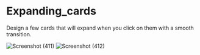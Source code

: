 # Expanding_cards
Design a few cards that will expand when you click on them with a smooth transition.

![Screenshot (411)](https://github.com/shikhar-bot/Expanding_cards/assets/84851377/e99e852f-aedc-444e-96f5-ed4cc50adf8c)
![Screenshot (412)](https://github.com/shikhar-bot/Expanding_cards/assets/84851377/3db2bf96-3462-48ef-a51d-0f516fb9a018)
